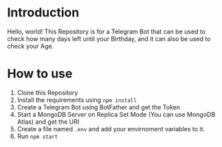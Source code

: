 # Introduction

Hello, world!
This Repository is for a Telegram Bot that can be used to check how many days left until your Birthday, and it can also be used to check your Age.

# How to use

1. Clone this Repository
2. Install the requirements using `npm install`
3. Create a Telegram Bot using BotFather and get the Token
4. Start a MongoDB Server on Replica Set Mode (You can use MongoDB Atlas) and get the URI
5. Create a file named `.env` and add your envirnoment variables to it.
6. Run `npm start`
